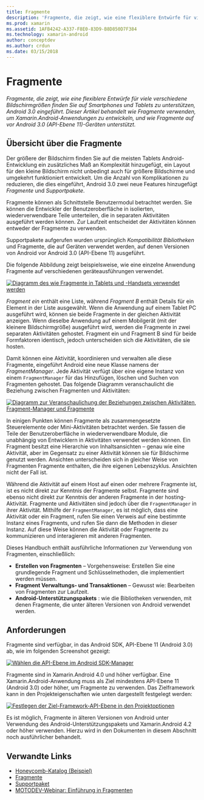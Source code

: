 ```yaml
---
title: Fragmente
description: 'Fragmente, die zeigt, wie eine flexiblere Entwürfe für viele verschiedene Bildschirmgrößen finden Sie auf Smartphones und Tablets zu unterstützen, Android 3.0 eingeführt. Dieser Artikel behandelt wie Fragmente verwenden, um Xamarin.Android-Anwendungen zu entwickeln, und wie Fragmente auf vor Android 3.0 (API-Ebene 11)-Geräten unterstützt.'
ms.prod: xamarin
ms.assetid: 1AFB4242-A337-F8E0-83D9-B8D850D7F384
ms.technology: xamarin-android
author: conceptdev
ms.author: crdun
ms.date: 03/15/2018
---
```


# <a name="fragments"></a>Fragmente

_Fragmente, die zeigt, wie eine flexiblere Entwürfe für viele verschiedene Bildschirmgrößen finden Sie auf Smartphones und Tablets zu unterstützen, Android 3.0 eingeführt. Dieser Artikel behandelt wie Fragmente verwenden, um Xamarin.Android-Anwendungen zu entwickeln, und wie Fragmente auf vor Android 3.0 (API-Ebene 11)-Geräten unterstützt._

## <a name="fragments-overview"></a>Übersicht über die Fragmente

Der größere der Bildschirm finden Sie auf die meisten Tablets Android-Entwicklung ein zusätzliches Maß an Komplexität hinzugefügt, ein Layout für den kleine Bildschirm nicht unbedingt auch für größere Bildschirme und umgekehrt funktioniert entwickelt. Um die Anzahl von Komplikationen zu reduzieren, die dies eingeführt, Android 3.0 zwei neue Features hinzugefügt *Fragmente* und *Supportpakete*.

Fragmente können als Schnittstelle Benutzermodul betrachtet werden. Sie können die Entwickler der Benutzeroberfläche in isolierten, wiederverwendbare Teile unterteilen, die in separaten Aktivitäten ausgeführt werden können. Zur Laufzeit entscheidet der Aktivitäten können entweder der Fragmente zu verwenden.

Supportpakete aufgerufen wurden ursprünglich *Kompatibilität Bibliotheken* und Fragmente, die auf Geräten verwendet werden, auf denen Versionen von Android vor Android 3.0 (API-Ebene 11) ausgeführt.

Die folgende Abbildung zeigt beispielsweise, wie eine einzelne Anwendung Fragmente auf verschiedenen geräteausführungen verwendet.

[![Diagramm des wie Fragmente in Tablets und -Handsets verwendet werden](images/00.png)](images/00.png#lightbox)

*Fragment ein* enthält eine Liste, während *Fragment B* enthält Details für ein Element in der Liste ausgewählt. Wenn die Anwendung auf einem Tablet PC ausgeführt wird, können sie beide Fragmente in der gleichen Aktivität anzeigen. Wenn dieselbe Anwendung auf einem Mobilgerät (mit der kleinere Bildschirmgröße) ausgeführt wird, werden die Fragmente in zwei separaten Aktivitäten gehostet. Fragment ein und Fragment B sind für beide Formfaktoren identisch, jedoch unterscheiden sich die Aktivitäten, die sie hosten.

Damit können eine Aktivität, koordinieren und verwalten alle diese Fragmente, eingeführt Android eine neue Klasse namens der *FragmentManager*. Jede Aktivität verfügt über eine eigene Instanz von einem `FragmentManager` für das Hinzufügen, löschen und Suchen von Fragmenten gehostet. Das folgende Diagramm veranschaulicht die Beziehung zwischen Fragmenten und Aktivitäten:

[![Diagramm zur Veranschaulichung der Beziehungen zwischen Aktivitäten, Fragment-Manager und Fragmente](images/01.png)](images/01.png#lightbox)

In einigen Punkten können Fragmente als zusammengesetzte Steuerelemente oder Mini-Aktivitäten betrachtet werden. Sie fassen die Teile der Benutzeroberfläche in wiederverwendbare Module, die unabhängig von Entwicklern in Aktivitäten verwendet werden können. Ein Fragment besitzt eine Hierarchie von Inhaltsansichten – genau wie eine Aktivität, aber im Gegensatz zu einer Aktivität können sie für Bildschirme genutzt werden. Ansichten unterscheiden sich in gleicher Weise von Fragmenten Fragmente enthalten, die ihre eigenen Lebenszyklus. Ansichten nicht der Fall ist.

Während die Aktivität auf einem Host auf einen oder mehrere Fragmente ist, ist es nicht direkt zur Kenntnis der Fragmente selbst. Fragmente sind ebenso nicht direkt zur Kenntnis der anderen Fragmente in der hosting-Aktivität. Fragmente und Aktivitäten sind jedoch über die `FragmentManager` in ihrer Aktivität. Mithilfe der `FragmentManager`, es ist möglich, dass eine Aktivität oder ein Fragment, rufen Sie einen Verweis auf eine bestimmte Instanz eines Fragments, und rufen Sie dann die Methoden in dieser Instanz. Auf diese Weise können die Aktivität oder Fragmente zu kommunizieren und interagieren mit anderen Fragmenten.

Dieses Handbuch enthält ausführliche Informationen zur Verwendung von Fragmenten, einschließlich:

-   **Erstellen von Fragmenten** – Vorgehensweise: Erstellen Sie eine grundlegende Fragment und Schlüsselmethoden, die implementiert werden müssen.
-   **Fragment Verwaltungs- und Transaktionen** – Gewusst wie: Bearbeiten von Fragmenten zur Laufzeit.
-   **Android-Unterstützungspakets** : wie die Bibliotheken verwenden, mit denen Fragmente, die unter älteren Versionen von Android verwendet werden.


## <a name="requirements"></a>Anforderungen

Fragmente sind verfügbar, in das Android SDK, API-Ebene 11 (Android 3.0) ab, wie im folgenden Screenshot gezeigt:

[![Wählen die API-Ebene im Android SDK-Manager](images/02.png)](images/02.png#lightbox)

Fragmente sind in Xamarin.Android 4.0 und höher verfügbar. Eine Xamarin.Android-Anwendung muss als Ziel mindestens API-Ebene 11 (Android 3.0) oder höher, um Fragmente zu verwenden. Das Zielframework kann in den Projekteigenschaften wie unten dargestellt festgelegt werden:

[![Festlegen der Ziel-Framework-API-Ebene in den Projektoptionen](images/03-sml.png)](images/03.png#lightbox)

Es ist möglich, Fragmente in älteren Versionen von Android unter Verwendung des Android-Unterstützungspakets und Xamarin.Android 4.2 oder höher verwenden. Hierzu wird in den Dokumenten in diesem Abschnitt noch ausführlicher behandelt.


## <a name="related-links"></a>Verwandte Links

- [Honeycomb-Katalog (Beispiel)](https://developer.xamarin.com/samples/monodroid/HoneycombGallery)
- [Fragmente](https://developer.android.com/guide/topics/fundamentals/fragments.html)
- [Supportpaket](https://developer.android.com/sdk/compatibility-library.html)
- [MOTODEV-Webinar: Einführung in Fragmenten](http://motodev.adobeconnect.com/p9h1aqk3ttn/)

